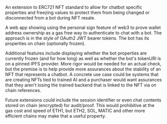 An extension to ERC721 NFT standard to allow for chatbot specific properties and freezing values to protect them from being changed or disconnected from a bot during NFT resale.

A web app showing using the personal sign feature of web3 to prove wallet address ownership as a gas free way to authenticate to chat with a bot. The approach is in the style of OAuth2 JWT bearer tokens. The bot has its properties on chain (optionally frozen).

Additional features include displaying whether the bot properties are currently frozen (and for how long) as well as whether the bot's tokenURI is on a pinned IPFS provider. More rigor would be needed for an actual check, but the premise is to help provide more assurances about the stability of an NFT that represents a chatbot. A concrete use case could be systems that are creating NFTs tied to trained AI and a purchaser would want assurances that they aren't losing the trained backend that is linked to the NFT via on chain references.

Future extensions could include the session identifier or even chat contents stored on chain (encrypted) for audit/proof. This would prohibitive at the gas cost and speed of ETH1, but ETH2, SOL, MATIC and other more efficient chains may make that a useful property.
